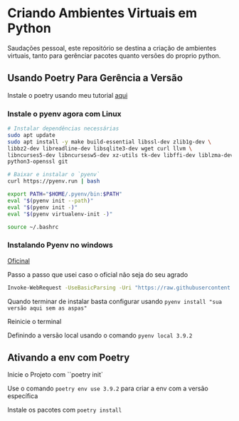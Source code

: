 # Criando Ambientes Virtuais em Python

Saudações pessoal, este repositório se destina a criação de ambientes virtuais, tanto para gerênciar pacotes quanto versões do proprio python.

## Usando Poetry Para Gerência a Versão

Instale o poetry usando meu tutorial [aqui](https://github.com/mauriciobenjamin700/Poetry-Learning)

### Instale o pyenv agora com Linux

```bash
# Instalar dependências necessárias
sudo apt update
sudo apt install -y make build-essential libssl-dev zlib1g-dev \
libbz2-dev libreadline-dev libsqlite3-dev wget curl llvm \
libncurses5-dev libncursesw5-dev xz-utils tk-dev libffi-dev liblzma-dev \
python3-openssl git

# Baixar e instalar o `pyenv`
curl https://pyenv.run | bash

```

```bash
export PATH="$HOME/.pyenv/bin:$PATH"
eval "$(pyenv init --path)"
eval "$(pyenv init -)"
eval "$(pyenv virtualenv-init -)"
```

```bash
source ~/.bashrc
```

### Instalando Pyenv no windows

[Oficinal](https://github.com/pyenv-win/pyenv-win)

Passo a passo que usei caso o oficial não seja do seu agrado

```bash
Invoke-WebRequest -UseBasicParsing -Uri "https://raw.githubusercontent.com/pyenv-win/pyenv-win/master/pyenv-win/install-pyenv-win.ps1" -OutFile "./install-pyenv-win.ps1"; &"./install-pyenv-win.ps1"
```

Quando terminar de instalar basta configurar usando `pyenv install "sua versão aqui sem as aspas"`

Reinicie o terminal

Definindo a versão local usando o comando `pyenv local 3.9.2`

## Ativando a env com Poetry

Inicie o Projeto com ``poetry init`

Use o comando `poetry env use 3.9.2` para criar a env com a versão específica

Instale os pacotes com  `poetry install`
